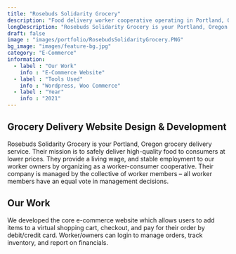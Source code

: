 ```yaml
---
title: "Rosebuds Solidarity Grocery"
description: "Food delivery worker cooperative operating in Portland, Oregon."
longDescription: "Rosebuds Solidarity Grocery is your Portland, Oregon grocery delivery service. We developed the core e-commerce website which allows users to add items to a virtual shopping cart, checkout, and pay for their order by debit/credit card. Worker/owners can login to manage orders, track inventory, and report on financials."
draft: false
image : "images/portfolio/RosebudsSolidarityGrocery.PNG"
bg_image: "images/feature-bg.jpg"
category: "E-Commerce"
information:
  - label : "Our Work"
    info : "E-Commerce Website"
  - label : "Tools Used"
    info : "Wordpress, Woo Commerce"
  - label : "Year"
    info : "2021"
---
```


## Grocery Delivery Website Design & Development

Rosebuds Solidarity Grocery is your Portland, Oregon grocery delivery service. Their mission is to safely deliver high-quality food to consumers at lower prices. They provide a living wage, and stable employment to our worker owners by organizing as a worker-consumer cooperative. Their company is managed by the collective of worker members – all worker members have an equal vote in management decisions.

## Our Work
We developed the core e-commerce website which allows users to add items to a virtual shopping cart, checkout, and pay for their order by debit/credit card. Worker/owners can login to manage orders, track inventory, and report on financials.